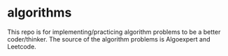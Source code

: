 # algorithms
This repo is for implementing/practicing algorithm problems to be a better coder/thinker.
The source of the algorithm problems is Algoexpert and Leetcode.
